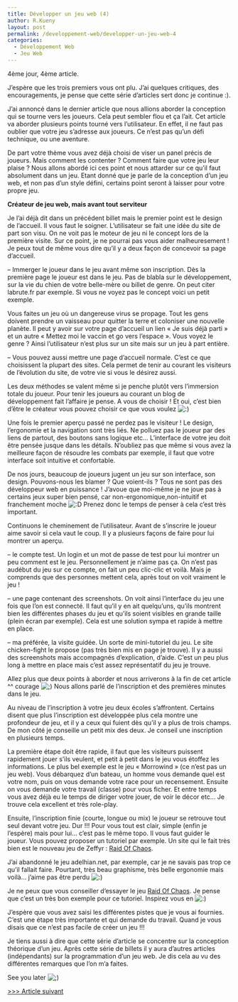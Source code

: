 ```yaml
---
title: Développer un jeu web (4)
author: R.Kueny
layout: post
permalink: /developpement-web/developper-un-jeu-web-4
categories:
  - Développement Web
  - Jeu Web
---
```

4ème jour, 4ème article.

J&rsquo;espère que les trois premiers vous ont plu. J&rsquo;ai quelques critiques, des encouragements, je pense que cette série d&rsquo;articles sert donc je continue :).

J&rsquo;ai annoncé dans le dernier article que nous allions aborder la conception qui se tourne vers les joueurs. Cela peut sembler flou et ça l&rsquo;ait. Cet article va aborder plusieurs points tourné vers l&rsquo;utilisateur. En effet, il ne faut pas oublier que votre jeu s&rsquo;adresse aux joueurs. Ce n&rsquo;est pas qu&rsquo;un défi technique, ou une aventure.

De part votre thème vous avez déjà choisi de viser un panel précis de joueurs. Mais comment les contenter ? Comment faire que votre jeu leur plaise ? Nous allons abordé ici ces point et nous attarder sur ce qu&rsquo;il faut absolument dans un jeu. Etant donné que je parle de la conception d&rsquo;un jeu web, et non pas d&rsquo;un style défini, certains point seront à laisser pour votre propre jeu.

<!--more-->

  
**Créateur de jeu web, mais avant tout serviteur**

Je l&rsquo;ai déjà dit dans un précédent billet mais le premier point est le design de l&rsquo;accueil. Il vous faut le soigner. L&rsquo;utilisateur se fait une idée du site de part son visu. On ne voit pas le moteur de jeu ni le concept lors de la première visite. Sur ce point, je ne pourrai pas vous aider malheuresement ! Je peux tout de même vous dire qu&rsquo;il y a deux façon de concevoir sa page d&rsquo;accueil.

&#8211; Immerger le joueur dans le jeu avant même son inscription. Dès la première page le joueur est dans le jeu. Pas de blabla sur le développement, sur la vie du chien de votre belle-mère ou billet de genre. On peut citer labrute.fr par exemple. Si vous ne voyez pas le concept voici un petit exemple.

Vous faites un jeu où un dangereuse virus se propage. Tout les gens doivent prendre un vaisseau pour quitter la terre et coloniser une nouvelle planète. Il peut y avoir sur votre page d&rsquo;accueil un lien &laquo;&nbsp;Je suis déjà parti&nbsp;&raquo; et un autre &laquo;&nbsp;Mettez moi le vaccin et go vers l&rsquo;espace&nbsp;&raquo;. Vous voyez le genre ? Ainsi l&rsquo;utilisateur n&rsquo;est plus sur un site mais sur un jeu à part entière.

&#8211; Vous pouvez aussi mettre une page d&rsquo;accueil normale. C&rsquo;est ce que choisissent la plupart des sites. Cela permet de tenir au courant les visiteurs de l&rsquo;évolution du site, de votre vie si vous le désirez aussi.

Les deux méthodes se valent même si je penche plutôt vers l&rsquo;immersion totale du joueur. Pour tenir les joueurs au courant un blog de développement fait l&rsquo;affaire je pense. A vous de choisir ! Et oui, c&rsquo;est bien d&rsquo;être le créateur vous pouvez choisir ce que vous voulez <img src="http://rkueny.fr/wp-includes/images/smilies/icon_smile.gif" alt=":)" class="wp-smiley" />

Une fois le premier aperçu passé ne perdez pas le visiteur ! Le design, l&rsquo;ergonomie et la navigation sont très liés. Ne polluez pas le joueur par des liens de partout, des boutons sans logique etc&#8230; L&rsquo;interface de votre jeu doit être pensée jusque dans les détails. N&rsquo;oubliez pas que même si vous avez la meilleure façon de résoudre les combats par exemple, il faut que votre interface soit intuitive et confortable.

De nos jours, beaucoup de joueurs jugent un jeu sur son interface, son design. Pouvons-nous les blamer ? Que voient-ils ? Tous ne sont pas des développeur web en puissance ! J&rsquo;avoue que moi-même je ne joue pas à certains jeux super bien pensé, car non-ergonomique,non-intuitif et franchement moche <img src="http://rkueny.fr/wp-includes/images/smilies/icon_biggrin.gif" alt=":D" class="wp-smiley" /> Prenez donc le temps de penser à cela c&rsquo;est très important.

Continuons le cheminement de l&rsquo;utilisateur. Avant de s&rsquo;inscrire le joueur aime savoir si cela vaut le coup. Il y a plusieurs façons de faire pour lui montrer un aperçu.

&#8211; le compte test. Un login et un mot de passe de test pour lui montrer un peu comment est le jeu. Personnellement je n&rsquo;aime pas ça. On n&rsquo;est pas audébut du jeu sur ce compte, on fait un peu clic-clic et voilà. Mais je comprends que des personnes mettent cela, après tout on voit vraiment le jeu !

&#8211; une page contenant des screenshots. On voit ainsi l&rsquo;interface du jeu une fois que l&rsquo;on est connecté. Il faut qu&rsquo;il y en ait quelqu&rsquo;uns, qu&rsquo;ils montrent bien les différentes phases du jeu et qu&rsquo;ils soient visibles en grande taille (plein écran par exemple). Cela est une solution sympa et rapide à mettre en place.

&#8211; ma préférée, la visite guidée. Un sorte de mini-tutoriel du jeu. Le site chicken-fight le propose (pas très bien mis en page je trouve). Il y a aussi des screenshots mais accompagnés d&rsquo;explication, d&rsquo;aide. C&rsquo;est un peu plus long à mettre en place mais c&rsquo;est assez représentatif du jeu je trouve.

Allez plus que deux points à aborder et nous arriverons à la fin de cet article ^^ courage <img src="http://rkueny.fr/wp-includes/images/smilies/icon_wink.gif" alt=";)" class="wp-smiley" /> Nous allons parlé de l&rsquo;inscription et des premières minutes dans le jeu.

Au niveau de l&rsquo;inscription à votre jeu deux écoles s&rsquo;affrontent. Certains disent que plus l&rsquo;inscription est développée plus cela montre une profondeur de jeu, et il y a ceux qui fuient dès qu&rsquo;il y a plus de trois champs. De mon côté je conseille un petit mix des deux. Je conseil une inscription en plusieurs temps.

La première étape doit être rapide, il faut que les visiteurs puissent rapidement jouer s&rsquo;ils veulent, et petit à petit dans le jeu vous étoffez les informations. Le plus bel exemple est le jeu &laquo;&nbsp;Morrowind&nbsp;&raquo; (ce n&rsquo;est pas un jeu web). Vous débarquez d&rsquo;un bateau, un homme vous demande quel est votre nom, puis on vous demande votre race pour un recensement. Ensuite on vous demande votre travail (classe) pour vous ficher. Et entre temps vous avez déjà eu le temps de diriger votre jouer, de voir le décor etc&#8230; Je trouve cela excellent et très role-play.

Ensuite, l&rsquo;inscription finie (courte, longue ou mix) le joueur se retrouve tout seul devant votre jeu. Dur !!! Pour vous tout est clair, simple (enfin je l&rsquo;espère) mais pour lui&#8230; c&rsquo;est pas le même topo. Il vous faut guider le joueur. Vous pouvez proposer un tutoriel par exemple. Un site qui le fait très bien est le nouveau jeu de Zeffyr : [Raid Of Chaos][1].

J&rsquo;ai abandonné le jeu adelhian.net, par exemple, car je ne savais pas trop ce qu&rsquo;il fallait faire. Pourtant, très beau graphisme, très belle ergonomie mais voilà&#8230; j&rsquo;aime pas être perdu <img src="http://rkueny.fr/wp-includes/images/smilies/icon_smile.gif" alt=":)" class="wp-smiley" />

Je ne peux que vous conseiller d&rsquo;essayer le jeu [Raid Of Chaos][1]. Je pense que c&rsquo;est un très bon exemple pour ce tutoriel. Inspirez vous en <img src="http://rkueny.fr/wp-includes/images/smilies/icon_smile.gif" alt=":)" class="wp-smiley" />

J&rsquo;espère que vous avez saisi les différentes pistes que je vous ai fournies. C&rsquo;est une étape très importante et qui demande du travail. Quand je vous disais que ce n&rsquo;est pas facile de créer un jeu !!!

Je tiens aussi à dire que cette série d&rsquo;article se concentre sur la conception théorique d&rsquo;un jeu. Après cette série de billets il y aura d&rsquo;autres articles (indépendants) sur la programmation d&rsquo;un jeu web. Je dis cela au vu des différentes remarques que l&rsquo;on m&rsquo;a faites.

See you later <img src="http://rkueny.fr/wp-includes/images/smilies/icon_wink.gif" alt=";)" class="wp-smiley" />

[>>> Article suivant][2]

<p style="text-align:center">
  <br />
</p>

 [1]: http://www.raidofchaos.com
 [2]: http://rkueny.fr/developpement-web/developper-un-jeu-web-5